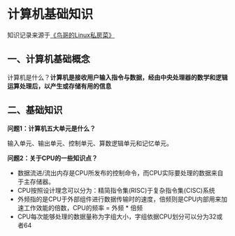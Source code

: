 # 计算机基础知识

知识记录来源于[《鸟哥的Linux私房菜》](http://tiramisutes.github.io/images/PDF/vbird-linux-basic-4e.pdf)

## 一、计算机基础概念

计算机是什么？**计算机是接收用户输入指令与数据，经由中央处理器的数学和逻辑运算处理后，以产生或存储有用的信息**

## 二、基础知识

**问题1：计算机五大单元是什么？**

输入单元、输出单元、控制单元、算数逻辑单元和记忆单元。

**问题2：关于CPU的一些知识点？**

- 数据流进/流出内存是CPU所发布的控制命令，而CPU实际要处理的数据来自于主存储器。
- CPU按照设计理念可以分为：精简指令集(RISC)于复杂指令集(CISC)系统
- 外频指的是CPU于外部组件进行数据传输时的速度，倍频则是CPU内部用来加速工作效能的倍数，CPU的频率 = 外频 * 倍频
- CPU每次能够处理的数据量称为字组大小，字组依据CPU划分可以分为32或者64